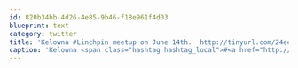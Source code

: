 ```yaml
---
id: 820b34bb-4d26-4e85-9b46-f18e961f4d03
blueprint: text
category: twitter
title: 'Kelowna #Linchpin meetup on June 14th.  http://tinyurl.com/24ee3xj Are you going?'
caption: 'Kelowna <span class="hashtag hashtag_local">#<a href="http://tweettemp.darylchymko.ca/?tag=linchpin">Linchpin</a> meetup on June 14th.  http://tinyurl.com/24ee3xj Are you going?'
---
```

